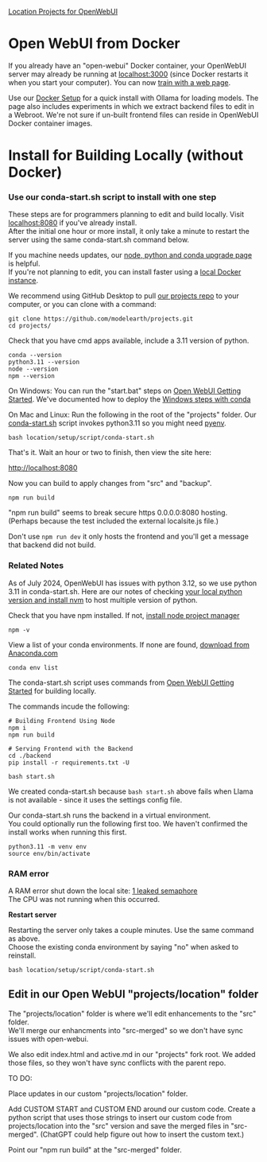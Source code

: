 [Location Projects for OpenWebUI](../)
# Open WebUI from Docker
<!--Pinecone -->

If you already have an "open-webui" Docker container, your OpenWebUI server may already be running at [localhost:3000](http://localhost:3000) (since Docker restarts it when you start your computer).  You can now [train with a web page](train).

Use our [Docker Setup](docker) for a quick install with Ollama for loading models. The page also includes experiments in which we extract backend files to edit in a Webroot. We're not sure if un-built frontend files can reside in OpenWebUI Docker container images.
<br>


# Install for Building Locally (without Docker)

### Use our conda-start.sh script to install with one step

These steps are for programmers planning to edit and build locally. Visit [localhost:8080](http://localhost:8080) if you've already install.  
After the initial one hour or more install, it only take a minute to restart the server using the same conda-start.sh command below.

If you machine needs updates, our [node, python and conda upgrade page](https://model.earth/io/coders/python) is helpful.  
If you're not planning to edit, you can install faster using a [local Docker instance](docker).  

We recommend using GitHub Desktop to pull [our projects repo](https://github.com/modelearth/projects/) to your computer, or you can clone with a command:

	git clone https://github.com/modelearth/projects.git
	cd projects/

Check that you have cmd apps available, include a 3.11 version of python.

	conda --version
	python3.11 --version
	node --version
	npm --version

On Windows: You can run the "start.bat" steps on [Open WebUI Getting Started](https://docs.openwebui.com/getting-started/). We've documented how to deploy the [Windows steps with conda](https://github.com/ModelEarth/projects/blob/gcp/location/setup/guides/local.md)

On Mac and Linux: Run the following in the root of the "projects" folder. Our [conda-start.sh](https://github.com/ModelEarth/projects/blob/main/location/setup/script/conda-start.sh) script invokes python3.11 so you might need [pyenv](https://model.earth/io/coders/python).
	
	bash location/setup/script/conda-start.sh

That's it. Wait an hour or two to finish, then view the site here:

[http://localhost:8080](http://localhost:8080)

Now you can build to apply changes from "src" and "backup".

	npm run build

"npm run build" seems to break secure https 0.0.0.0:8080 hosting.  
(Perhaps because the test included the external localsite.js file.)

Don't use `npm run dev` it only hosts the frontend and you'll get a message that backend did not build. 


### Related Notes

As of July 2024, OpenWebUI has issues with python 3.12, so we use python 3.11 in conda-start.sh.  Here are our notes of checking [your local python version and install nvm](../../../io/coders/python/) to host multiple version of python.

Check that you have npm installed. If not, [install node project manager](../../../io/coders/python/)

	npm -v

View a list of your conda environments.
If none are found, [download from Anaconda.com](https://www.anaconda.com/download)

	conda env list  


The conda-start.sh script uses commands from [Open WebUI Getting Started](https://docs.openwebui.com/getting-started/) for building locally.  

The commands incude the following:

	# Building Frontend Using Node
	npm i
	npm run build

	# Serving Frontend with the Backend
	cd ./backend
	pip install -r requirements.txt -U

	bash start.sh

We created conda-start.sh because `bash start.sh` above fails when Llama is not available - since it uses the settings config file.

Our conda-start.sh runs the backend in a virtual environment.  
You could optionally run the following first too. We haven't confirmed the install works when running this first.

	python3.11 -m venv env
	source env/bin/activate

### RAM error

A RAM error shut down the local site: [1 leaked semaphore](https://github.com/lllyasviel/Fooocus/discussions/2690)  
The CPU was not running when this occurred.

<!--
The following restarted the frontend at [localhost:5173](http://localhost:5173/)
After a couple minutes you'll see "Open WebUI Backend Required"

	npm run dev
-->
<!--
Running the pre-existing bash start.sh results in:

Loading WEBUI_SECRET_KEY from file, not provided as an environment variable.
Loading WEBUI_SECRET_KEY from .webui_secret_key
start.sh: line 23: ${USE_OLLAMA_DOCKER,,}: bad substitution
start.sh: line 25: ${USE_CUDA_DOCKER,,}: bad substitution
start.sh: line 52: exec: uvicorn: not found

Is there a fast way to reopen the conda instance?
-->

**Restart server**

Restarting the server only takes a couple minutes. Use the same command as above.  
Choose the existing conda environment by saying "no" when asked to reinstall.

	bash location/setup/script/conda-start.sh


## Edit in our Open WebUI "projects/location" folder

The "projects/location" folder is where we'll edit enhancements to the "src" folder.  
We'll merge our enhancments into "src-merged" so we don't have sync issues with open-webui.

We also edit index.html and active.md in our "projects" fork root. We added those files, so they won't have sync conflicts with the parent repo.

TO DO:

Place updates in our custom "projects/location" folder.

Add CUSTOM START and CUSTOM END around our custom code. Create a python script that uses those strings to insert our custom code from projects/location into the "src" version and save the merged files in "src-merged". (ChatGPT could help figure out how to insert the custom text.)

Point our "npm run build" at the "src-merged" folder.
